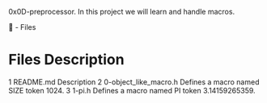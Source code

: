 0x0D-preprocessor.
In this project we will learn and handle macros.

📝 - Files

# Files Description

1 README.md Description
2 0-object_like_macro.h Defines a macro named SIZE token 1024.
3 1-pi.h Defines a macro named PI token 3.14159265359.
